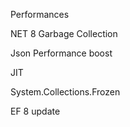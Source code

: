Performances

NET 8 Garbage Collection

Json Performance boost

JIT

System.Collections.Frozen

EF 8 update
